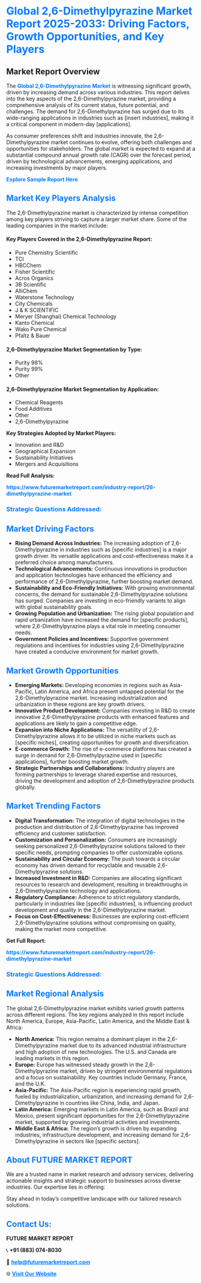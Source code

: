<h1 style="color: #007BFF;">Global 2,6-Dimethylpyrazine Market Report 2025-2033: Driving Factors, Growth Opportunities, and Key Players</h1>

<section id="overview">
<h2>Market Report Overview</h2>
<p>The <a href="https://www.futuremarketreport.com/industry-report/26-dimethylpyrazine-market" style="color: #007BFF; text-decoration: none;"><strong>Global 2,6-Dimethylpyrazine Market</strong></a> is witnessing significant growth, driven by increasing demand across various industries. This report delves into the key aspects of the 2,6-Dimethylpyrazine market, providing a comprehensive analysis of its current status, future potential, and challenges. The demand for 2,6-Dimethylpyrazine has surged due to its wide-ranging applications in industries such as [insert industries], making it a critical component in modern-day [applications].</p>
<p>As consumer preferences shift and industries innovate, the 2,6-Dimethylpyrazine market continues to evolve, offering both challenges and opportunities for stakeholders. The global market is expected to expand at a substantial compound annual growth rate (CAGR) over the forecast period, driven by technological advancements, emerging applications, and increasing investments by major players.</p>
</section>

<section id="overview">
<p><a href="https://www.futuremarketreport.com/request-sample/reportId=113072" style="color: #007BFF; text-decoration: none;"><strong>Explore Sample Report Here</strong></a></p>
</section>

<section id="key-players">
<h2 style="color: #007BFF;">Market Key Players Analysis</h2>
<p>The 2,6-Dimethylpyrazine market is characterized by intense competition among key players striving to capture a larger market share. Some of the leading companies in the market include:</p>
<h4>Key Players Covered in the 2,6-Dimethylpyrazine Report:</h4>
<ul><li>Pure Chemistry Scientific</li><li>TCI</li><li>HBCChem</li><li>Fisher Scientific</li><li>Acros Organics</li><li>3B Scientific</li><li>AlliChem</li><li>Waterstone Technology</li><li>City Chemicals</li><li>J &amp; K SCIENTIFIC</li><li>Meryer (Shanghai) Chemical Technology</li><li>Kanto Chemical</li><li>Wako Pure Chemical</li><li>Pfaltz &amp; Bauer</li></ul>
<h4>2,6-Dimethylpyrazine Market Segmentation by Type:</h4>
<ul><li>Purity 98%</li><li>Purity 99%</li><li>Other</li></ul>

<h4>2,6-Dimethylpyrazine Market Segmentation by Application:</h4>
<ul><li>Chemical Reagents</li><li>Food Additives</li><li>Other</li><li>2,6-Dimethylpyrazine</li></ul>
<p><strong>Key Strategies Adopted by Market Players:</strong></p>
<ul>
<li>Innovation and R&D</li>
<li>Geographical Expansion</li>
<li>Sustainability Initiatives</li>
<li>Mergers and Acquisitions</li>
</ul>
</section>

<section>
<p><strong>Read Full Analysis: </strong></p><a href="https://www.futuremarketreport.com/industry-report/26-dimethylpyrazine-market" style="color: #007BFF; text-decoration: none;"><strong>https://www.futuremarketreport.com/industry-report/26-dimethylpyrazine-market</strong></a>
<h3 style="color: #007BFF;">Strategic Questions Addressed:</h3>
</section>

<section id="driving-factors">
<h2 style="color: #007BFF;">Market Driving Factors</h2>
<ul>
<li><strong>Rising Demand Across Industries:</strong> The increasing adoption of 2,6-Dimethylpyrazine in industries such as [specific industries] is a major growth driver. Its versatile applications and cost-effectiveness make it a preferred choice among manufacturers.</li>
<li><strong>Technological Advancements:</strong> Continuous innovations in production and application technologies have enhanced the efficiency and performance of 2,6-Dimethylpyrazine, further boosting market demand.</li>
<li><strong>Sustainability and Eco-Friendly Initiatives:</strong> With growing environmental concerns, the demand for sustainable 2,6-Dimethylpyrazine solutions has surged. Companies are investing in eco-friendly variants to align with global sustainability goals.</li>
<li><strong>Growing Population and Urbanization:</strong> The rising global population and rapid urbanization have increased the demand for [specific products], where 2,6-Dimethylpyrazine plays a vital role in meeting consumer needs.</li>
<li><strong>Government Policies and Incentives:</strong> Supportive government regulations and incentives for industries using 2,6-Dimethylpyrazine have created a conducive environment for market growth.</li>
</ul>
</section>

<section id="growth-opportunities">
<h2 style="color: #007BFF;">Market Growth Opportunities</h2>
<ul>
<li><strong>Emerging Markets:</strong> Developing economies in regions such as Asia-Pacific, Latin America, and Africa present untapped potential for the 2,6-Dimethylpyrazine market. Increasing industrialization and urbanization in these regions are key growth drivers.</li>
<li><strong>Innovative Product Development:</strong> Companies investing in R&D to create innovative 2,6-Dimethylpyrazine products with enhanced features and applications are likely to gain a competitive edge.</li>
<li><strong>Expansion into Niche Applications:</strong> The versatility of 2,6-Dimethylpyrazine allows it to be utilized in niche markets such as [specific niches], creating opportunities for growth and diversification.</li>
<li><strong>E-commerce Growth:</strong> The rise of e-commerce platforms has created a surge in demand for 2,6-Dimethylpyrazine used in [specific applications], further boosting market growth.</li>
<li><strong>Strategic Partnerships and Collaborations:</strong> Industry players are forming partnerships to leverage shared expertise and resources, driving the development and adoption of 2,6-Dimethylpyrazine products globally.</li>
</ul>
</section>

<section id="trending-factors">
<h2 style="color: #007BFF;">Market Trending Factors</h2>
<ul>
<li><strong>Digital Transformation:</strong> The integration of digital technologies in the production and distribution of 2,6-Dimethylpyrazine has improved efficiency and customer satisfaction.</li>
<li><strong>Customization and Personalization:</strong> Consumers are increasingly seeking personalized 2,6-Dimethylpyrazine solutions tailored to their specific needs, prompting companies to offer customizable options.</li>
<li><strong>Sustainability and Circular Economy:</strong> The push towards a circular economy has driven demand for recyclable and reusable 2,6-Dimethylpyrazine solutions.</li>
<li><strong>Increased Investment in R&D:</strong> Companies are allocating significant resources to research and development, resulting in breakthroughs in 2,6-Dimethylpyrazine technology and applications.</li>
<li><strong>Regulatory Compliance:</strong> Adherence to strict regulatory standards, particularly in industries like [specific industries], is influencing product development and quality in the 2,6-Dimethylpyrazine market.</li>
<li><strong>Focus on Cost-Effectiveness:</strong> Businesses are exploring cost-efficient 2,6-Dimethylpyrazine solutions without compromising on quality, making the market more competitive.</li>
</ul>
</section>

<section>
<p><strong>Get Full Report: </strong></p><a href="https://www.futuremarketreport.com/industry-report/26-dimethylpyrazine-market" style="color: #007BFF; text-decoration: none;"><strong>https://www.futuremarketreport.com/industry-report/26-dimethylpyrazine-market</strong></a>
<h3 style="color: #007BFF;">Strategic Questions Addressed:</h3>
</section>


<section id="regional-analysis">
<h2 style="color: #007BFF;">Market Regional Analysis</h2>
<p>The global 2,6-Dimethylpyrazine market exhibits varied growth patterns across different regions. The key regions analyzed in this report include North America, Europe, Asia-Pacific, Latin America, and the Middle East & Africa:</p>
<ul>
<li><strong>North America:</strong> This region remains a dominant player in the 2,6-Dimethylpyrazine market due to its advanced industrial infrastructure and high adoption of new technologies. The U.S. and Canada are leading markets in this region.</li>
<li><strong>Europe:</strong> Europe has witnessed steady growth in the 2,6-Dimethylpyrazine market, driven by stringent environmental regulations and a focus on sustainability. Key countries include Germany, France, and the U.K.</li>
<li><strong>Asia-Pacific:</strong> The Asia-Pacific region is experiencing rapid growth, fueled by industrialization, urbanization, and increasing demand for 2,6-Dimethylpyrazine in countries like China, India, and Japan.</li>
<li><strong>Latin America:</strong> Emerging markets in Latin America, such as Brazil and Mexico, present significant opportunities for the 2,6-Dimethylpyrazine market, supported by growing industrial activities and investments.</li>
<li><strong>Middle East & Africa:</strong> The region’s growth is driven by expanding industries, infrastructure development, and increasing demand for 2,6-Dimethylpyrazine in sectors like [specific sectors].</li>
</ul>
</section>

<footer>
<h2 style="color: #007BFF;">About FUTURE MARKET REPORT</h2>
<p>We are a trusted name in market research and advisory services, delivering actionable insights and strategic support to businesses across diverse industries. Our expertise lies in offering:</p>

<p>Stay ahead in today’s competitive landscape with our tailored research solutions.</p>

<h2 style="color: #007BFF;">Contact Us:</h2>
<p><strong>FUTURE MARKET REPORT</strong></p>
<p>📞 <strong>+91 (883) 074-8030</strong></p>
<p>📧 <strong><a href="mailto:help@futuremarketreport.com" style="color: #007BFF;">help@futuremarketreport.com</a></strong></p>
<p>🌐 <strong><a href="https://www.futuremarketreport.com/" style="color: #007BFF;">Visit Our Website</a></strong></p>
</footer>